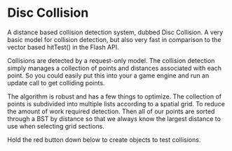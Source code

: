 # Disc Collision

A distance based collision detection system, dubbed Disc Collision. A very basic model for collision detection, but also very fast in comparison to the vector based hitTest() in the Flash API. 

Collisions are detected by a request-only model. The collision detection simply manages a collection of points and distances associated with each point. So you could easily put this into your a game engine and run an update call to get colliding points. 

The algorithm is robust and has a few things to optimize. The collection of points is subdivided into multiple lists according to a spatial grid. To reduce the amount of work required detection. Then all of our points are sorted through a BST by distance so that we always know the largest distance to use when selecting grid sections. 

Hold the red button down below to create objects to test collisions. 

